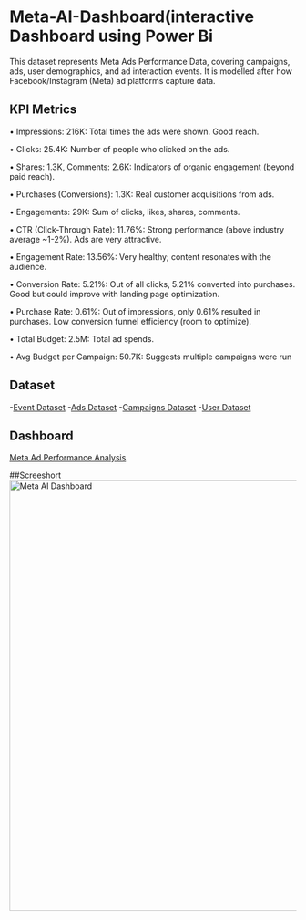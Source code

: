 # Meta-AI-Dashboard(interactive Dashboard using Power Bi
This dataset represents Meta Ads Performance Data, covering campaigns, ads, user demographics, and ad interaction events. It is modelled after how Facebook/Instagram (Meta) ad platforms capture data.

## KPI Metrics
• Impressions: 216K: Total times the ads were shown. Good reach.

• Clicks: 25.4K: Number of people who clicked on the ads.

• Shares: 1.3K, Comments: 2.6K: Indicators of organic engagement (beyond paid
reach).

• Purchases (Conversions): 1.3K: Real customer acquisitions from ads.

• Engagements: 29K: Sum of clicks, likes, shares, comments.

• CTR (Click-Through Rate): 11.76%: Strong performance (above industry average
~1-2%). Ads are very attractive.

• Engagement Rate: 13.56%: Very healthy; content resonates with the audience.

• Conversion Rate: 5.21%: Out of all clicks, 5.21% converted into purchases. Good
but could improve with landing page optimization.

• Purchase Rate: 0.61%: Out of impressions, only 0.61% resulted in purchases. Low
conversion funnel efficiency (room to optimize).

• Total Budget: 2.5M: Total ad spends.

• Avg Budget per Campaign: 50.7K: Suggests multiple campaigns were run

## Dataset
-<a href="https://github.com/Sindhumr13/Meta-AI-portfolio/blob/main/project/ad_events.csv">Event Dataset</a>
-<a href="https://github.com/Sindhumr13/Meta-AI-portfolio/blob/main/project/ads.csv">Ads Dataset</a>
-<a href="https://github.com/Sindhumr13/Meta-AI-portfolio/blob/main/project/campaigns.csv">Campaigns Dataset</a>
-<a href="https://github.com/Sindhumr13/Meta-AI-portfolio/blob/main/project/users.csv">User Dataset</a>

## Dashboard 
<a href="https://github.com/Sindhumr13/Meta-AI-portfolio/blob/main/project/Meta%20AI%20Dashboard.png">Meta Ad Performance Analysis</a>

##Screeshort
<img width="1306" height="756" alt="Meta AI Dashboard" src="https://github.com/user-attachments/assets/c4c99cdc-7efd-4165-81b6-e0f04eeb3e62" />



